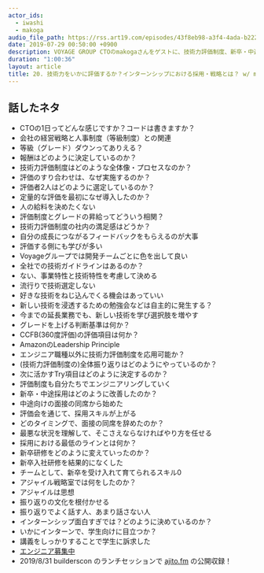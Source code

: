 ```yaml
---
actor_ids:
  - iwashi
  - makoga
audio_file_path: https://rss.art19.com/episodes/43f8eb98-a3f4-4ada-b222-9c9fd42f961d.mp3
date: 2019-07-29 00:50:00 +0900
description: VOYAGE GROUP CTOのmakogaさんをゲストに、技術力評価制度、新卒・中途採用の改善、新卒研修をなくした話し、インターンシップ戦略などについて語っていただいたエピソードです。
duration: "1:00:36"
layout: article
title: 20. 技術力をいかに評価するか？インターンシップにおける採用・戦略とは？ w/ makoga
---
```


## 話したネタ

- CTOの1日ってどんな感じですか？コードは書きますか？
- 会社の経営戦略と人事制度（等級制度）との関連
- 等級（グレード）ダウンってありえる？
- 報酬はどのように決定しているのか？
- 技術力評価制度はどのような全体像・プロセスなのか？
- 評価のすり合わせは、なぜ実施するのか？
- 評価者2人はどのように選定しているのか？
- 定量的な評価を最初になぜ導入したのか？
- 人の給料を決めたくない
- 評価制度とグレードの昇給ってどういう相関？
- 技術力評価制度の社内の満足感はどうか？
- 自分の成長につながるフィードバックをもらえるのが大事
- 評価する側にも学びが多い
- Voyageグループでは開発チームごとに色を出して良い
- 全社での技術ガイドラインはあるのか？
- ない、事業特性と技術特性を考慮して決める
- 流行りで技術選定しない
- 好きな技術をねじ込んでくる機会はあっていい
- 新しい技術を浸透するための勉強会などは自主的に発生する？
- 今までの延長業務でも、新しい技術を学び選択肢を増やす
- グレードを上げる判断基準は何か？
- CCFB(360度評価)の評価項目は何か？
- AmazonのLeadership Principle
- エンジニア職種以外に技術力評価制度を応用可能か？
- (技術力評価制度の)全体振り返りはどのようにやっているのか？
- 次に活かすTry項目はどのように決定するのか？
- 評価制度も自分たちでエンジニアリングしていく
- 新卒・中途採用はどのように改善したのか？
- 中途向けの面接の同席から始めた
- 評価会を通じて、採用スキルが上がる
- どのタイミングで、面接の同席を辞めたのか？
- 最悪な状況を理解して、そこさえならなければやり方を任せる
- 採用における最低のラインとは何か？
- 新卒研修をどのように変えていったのか？
- 新卒入社研修を結果的になくした
- チームとして、新卒を受け入れて育てられるスキル0
- アジャイル戦略室では何をしたのか？
- アジャイルは思想
- 振り返りの文化を根付かせる
- 振り返りでよく話す人、あまり話さない人
- インターンシップ面白すぎでは？どのように決めているのか？
- いかにインターンで、学生向けに目立つか？
- 講義をしっかりすることで学生に訴求した
- [エンジニア募集中](https://hrmos.co/pages/voyagegroup/jobs?category=1260098130969743360)
- 2019/8/31 builderscon のランチセッションで [ajito.fm](ajito.fm) の公開収録！
